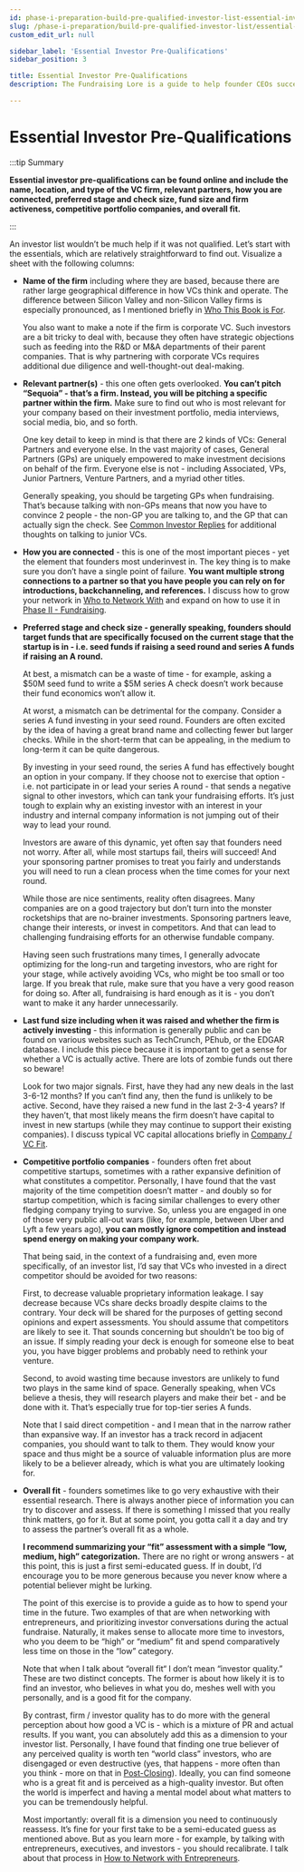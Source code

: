 ```yaml
---
id: phase-i-preparation-build-pre-qualified-investor-list-essential-investor-pre-qualifications
slug: /phase-i-preparation/build-pre-qualified-investor-list/essential-investor-pre-qualifications
custom_edit_url: null

sidebar_label: 'Essential Investor Pre-Qualifications'
sidebar_position: 3

title: Essential Investor Pre-Qualifications
description: The Fundraising Lore is a guide to help founder CEOs successfully raise early-stage VC financing from Silicon Valley investors.

---
```


# Essential Investor Pre-Qualifications

:::tip Summary

**Essential investor pre-qualifications can be found online and include the name, location, and type of the VC firm, relevant partners, how you are connected, preferred stage and check size, fund size and firm activeness, competitive portfolio companies, and overall fit.**

:::

An investor list wouldn’t be much help if it was not qualified. Let’s start with the essentials, which are relatively straightforward to find out. Visualize a sheet with the following columns:

* **Name of the firm** including where they are based, because there are rather large geographical difference in how VCs think and operate. The difference between Silicon Valley and non-Silicon Valley firms is especially pronounced, as I mentioned briefly in [Who This Book is For](/introduction/who-this-book-is-for).

	You also want to make a note if the firm is corporate VC. Such investors are a bit tricky to deal with, because they often have strategic objections such as feeding into the R&D or M&A departments of their parent companies. That is why partnering with corporate VCs requires additional due diligence and well-thought-out deal-making.

* **Relevant partner(s)** - this one often gets overlooked. **You can’t pitch “Sequoia” - that’s a firm. Instead, you will be pitching a specific partner within the firm.** Make sure to find out who is most relevant for your company based on their investment portfolio, media interviews, social media, bio, and so forth. 

	One key detail to keep in mind is that there are 2 kinds of VCs: General Partners and everyone else. In the vast majority of cases, General Partners (GPs) are uniquely empowered to make investment decisions on behalf of the firm. Everyone else is not - including Associated, VPs, Junior Partners, Venture Partners, and a myriad other titles.

	Generally speaking, you should be targeting GPs when fundraising. That’s because talking with non-GPs means that now you have to convince 2 people - the non-GP you are talking to, and the GP that can actually sign the check. See [Common Investor Replies](/phase-ii-preparation/soon-but-not-yet/common-investor-replies) for additional thoughts on talking to junior VCs.

* **How you are connected** - this is one of the most important pieces - yet the element that founders most underinvest in. The key thing is to make sure you don’t have a single point of failure. **You want multiple strong connections to a partner so that you have people you can rely on for introductions, backchanneling, and references.** I discuss how to grow your network in [Who to Network With](/phase-i-preparation/network-with-vc-backed-entrepreneurs/who-to-network-with) and expand on how to use it in [Phase II - Fundraising](/phase-ii-fundraising).

* **Preferred stage and check size - generally speaking, founders should target funds that are specifically focused on the current stage that the startup is in - i.e. seed funds if raising a seed round and series A funds if raising an A round.**

	At best, a mismatch can be a waste of time - for example, asking a $50M seed fund to write a $5M series A check doesn’t work because their fund economics won’t allow it. 

	At worst, a mismatch can be detrimental for the company. Consider a series A fund investing in your seed round. Founders are often excited by the idea of having a great brand name and collecting fewer but larger checks. While in the short-term that can be appealing, in the medium to long-term it can be quite dangerous.

	By investing in your seed round, the series A fund has effectively bought an option in your company. If they choose not to exercise that option - i.e. not participate in or lead your series A round - that sends a negative signal to other investors, which can tank your fundraising efforts. It’s just tough to explain why an existing investor with an interest in your industry and internal company information is not jumping out of their way to lead your round.

	Investors are aware of this dynamic, yet often say that founders need not worry. After all, while most startups fail, theirs will succeed! And your sponsoring partner promises to treat you fairly and understands you will need to run a clean process when the time comes for your next round.

	While those are nice sentiments, reality often disagrees. Many companies are on a good trajectory but don’t turn into the monster rocketships that are no-brainer investments. Sponsoring partners leave, change their interests, or invest in competitors. And that can lead to challenging fundraising efforts for an otherwise fundable company. 

	Having seen such frustrations many times, I generally advocate optimizing for the long-run and targeting investors, who are right for your stage, while actively avoiding VCs, who might be too small or too large. If you break that rule, make sure that you have a very good reason for doing so. After all, fundraising is hard enough as it is - you don’t want to make it any harder unnecessarily.

* **Last fund size including when it was raised and whether the firm is actively investing** - this information is generally public and can be found on various websites such as TechCrunch, PEhub, or the EDGAR database. I include this piece because it is important to get a sense for whether a VC is actually active. There are lots of zombie funds out there so beware! 

	Look for two major signals. First, have they had any new deals in the last 3-6-12 months? If you can’t find any, then the fund is unlikely to be active. Second, have they raised a new fund in the last 2-3-4 years? If they haven’t, that most likely means the firm doesn’t have capital to invest in new startups (while they may continue to support their existing companies). I discuss typical VC capital allocations briefly in [Company / VC Fit](/deciding-to-fundraise/company-vc-fit).

* **Competitive portfolio companies** - founders often fret about competitive startups, sometimes with a rather expansive definition of what constitutes a competitor. Personally, I have found that the vast majority of the time competition doesn’t matter - and doubly so for startup competition, which is facing similar challenges to every other fledging company trying to survive. So, unless you are engaged in one of those very public all-out wars (like, for example, between Uber and Lyft a few years ago), **you can mostly ignore competition and instead spend energy on making your company work.**

	That being said, in the context of a fundraising and, even more specifically, of an investor list, I’d say that VCs who invested in a direct competitor should be avoided for two reasons:
	
	First, to decrease valuable proprietary information leakage. I say decrease because VCs share decks broadly despite claims to the contrary. Your deck will be shared for the purposes of getting second opinions and expert assessments. You should assume that competitors are likely to see it. That sounds concerning but shouldn’t be too big of an issue. If simply reading your deck is enough for someone else to beat you, you have bigger problems and probably need to rethink your venture.

	Second, to avoid wasting time because investors are unlikely to fund two plays in the same kind of space. Generally speaking, when VCs believe a thesis, they will research players and make their bet - and be done with it. That’s especially true for top-tier series A funds. 

	Note that I said direct competition - and I mean that in the narrow rather than expansive way. If an investor has a track record in adjacent companies, you should want to talk to them. They would know your space and thus might be a source of valuable information plus are more likely to be a believer already, which is what you are ultimately looking for.

* **Overall fit** - founders sometimes like to go very exhaustive with their essential research. There is always another piece of information you can try to discover and assess. If there is something I missed that you really think matters, go for it. But at some point, you gotta call it a day and try to assess the partner’s overall fit as a whole. 

	**I recommend summarizing your “fit” assessment with a simple “low, medium, high” categorization.** There are no right or wrong answers - at this point, this is just a first semi-educated guess. If in doubt, I’d encourage you to be more generous because you never know where a potential believer might be lurking. 

	The point of this exercise is to provide a guide as to how to spend your time in the future. Two examples of that are when networking with entrepreneurs, and prioritizing investor conversations during the actual fundraise. Naturally, it makes sense to allocate more time to investors, who you deem to be “high” or “medium” fit and spend comparatively less time on those in the “low” category. 

	Note that when I talk about “overall fit“ I don’t mean “investor quality.” These are two distinct concepts. The former is about how likely it is to find an investor, who believes in what you do, meshes well with you personally, and is a good fit for the company. 
	
	By contrast, firm / investor quality has to do more with the general perception about how good a VC is - which is a mixture of PR and actual results. If you want, you can absolutely add this as a dimension to your investor list. Personally, I have found that finding one true believer of any perceived quality is worth ten “world class” investors, who are disengaged or even destructive (yes, that happens - more often than you think - more on that in [Post-Closing](/phase-iii-closing/post-closing)). Ideally, you can find someone who is a great fit and is perceived as a high-quality investor. But often the world is imperfect and having a mental model about what matters to you can be tremendously helpful.

	Most importantly: overall fit is a dimension you need to continuously reassess. It’s fine for your first take to be a semi-educated guess as mentioned above. But as you learn more - for example, by talking with entrepreneurs, executives, and investors - you should recalibrate. I talk about that process in [How to Network with Entrepreneurs](/phase-i-preparation/network-with-vc-backed-entrepreneurs/how-to-network-with-vc-backed-entrepreneurs).